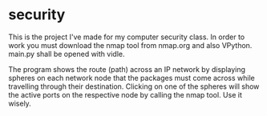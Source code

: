 security
========

This is the project I've made for my computer security class.
In order to work you must download the nmap tool from nmap.org and also VPython.
main.py shall be opened with vidle.

The program shows the route (path) across an IP network by displaying spheres on each network node
that the packages must come across while travelling through their destination.
Clicking on one of the spheres will show the active ports on the respective node by calling the nmap tool.
Use it wisely.
